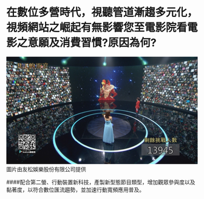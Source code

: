 # 在數位多營時代，視聽管道漸趨多元化，視頻網站之崛起有無影響您至電影院看電影之意願及消費習慣?原因為何?
![](331.jpg)
圖片由友松娛樂股份有限公司提供

####配合第二螢、行動裝置新科技，產製新型態節目類型，增加觀眾參與度以及黏著度，以符合數位匯流趨勢，並加速行動寬頻應用普及。